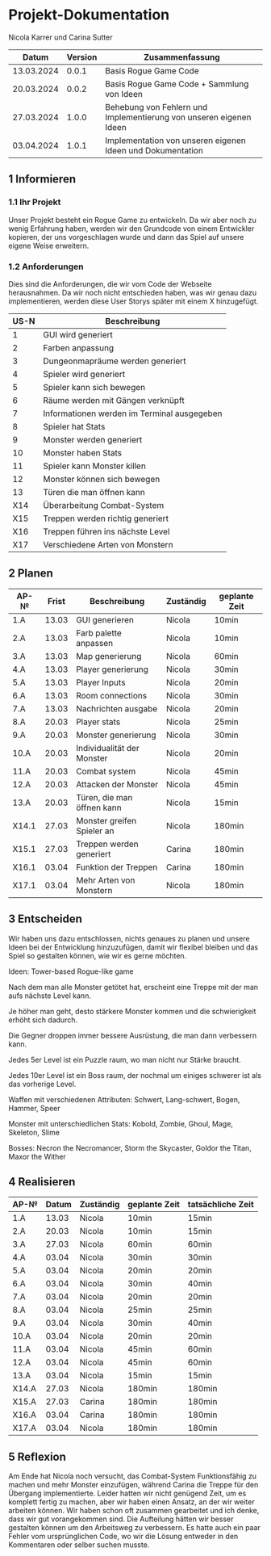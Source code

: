 # Projekt-Dokumentation

Nicola Karrer und Carina Sutter

| Datum | Version | Zusammenfassung                                              |
| ----- | ------- | ------------------------------------------------------------ |
| 13.03.2024 | 0.0.1   | Basis Rogue Game Code |
| 20.03.2024 | 0.0.2   | Basis Rogue Game Code + Sammlung von Ideen |
| 27.03.2024 | 1.0.0   | Behebung von Fehlern und Implementierung von unseren eigenen Ideen|
| 03.04.2024 | 1.0.1   | Implementation von unseren eigenen Ideen und Dokumentation|

## 1 Informieren

### 1.1 Ihr Projekt

Unser Projekt besteht ein Rogue Game zu entwickeln. Da wir aber noch zu wenig Erfahrung haben, werden wir den Grundcode von einem Entwickler kopieren, der uns vorgeschlagen wurde und dann das Spiel auf unsere eigene Weise erweitern.


### 1.2 Anforderungen

Dies sind die Anforderungen, die wir vom Code der Webseite herausnahmen. Da wir noch nicht entschieden haben, was wir genau dazu implementieren, werden diese User Storys später mit einem X hinzugefügt.

| US-N | Beschreibung                         |
| ---- | ------------------------------------ |
| 1 | GUI wird generiert |
| 2 | Farben anpassung |
| 3 | Dungeonmapräume werden generiert |
| 4 | Spieler wird generiert |
| 5 | Spieler kann sich bewegen |
| 6 | Räume werden mit Gängen verknüpft |
| 7 | Informationen werden im Terminal ausgegeben |
| 8 | Spieler hat Stats |
| 9 | Monster werden generiert |
| 10 | Monster haben Stats |
| 11 | Spieler kann Monster killen |
| 12 | Monster können sich bewegen |
| 13 | Türen die man öffnen kann |
| X14 | Überarbeitung Combat-System |
| X15 | Treppen werden richtig generiert |
| X16 | Treppen führen ins nächste Level |
| X17 | Verschiedene Arten von Monstern |


## 2 Planen

| AP-№  | Frist | Beschreibung               | Zuständig    | geplante Zeit | 
| ----- | ----- | -------------------------- | ------------ | -------------- |
| 1.A   | 13.03 | GUI generieren             | Nicola | 10min |
| 2.A   | 13.03 | Farb palette anpassen      | Nicola | 10min |
| 3.A   | 13.03 | Map generierung            | Nicola | 60min |
| 4.A   | 13.03 | Player generierung         | Nicola | 30min |
| 5.A   | 13.03 | Player Inputs              | Nicola | 20min |
| 6.A   | 13.03 | Room connections           | Nicola | 30min |
| 7.A   | 13.03 | Nachrichten ausgabe        | Nicola | 20min |
| 8.A   | 20.03 | Player stats               | Nicola | 25min |
| 9.A   | 20.03 | Monster generierung        | Nicola | 30min |
| 10.A  | 20.03 | Individualität der Monster | Nicola | 20min |
| 11.A  | 20.03 | Combat system              | Nicola | 45min |
| 12.A  | 20.03 | Attacken der Monster       | Nicola | 45min |
| 13.A  | 20.03 | Türen, die man öffnen kann | Nicola | 15min |
| X14.1 | 27.03 | Monster greifen Spieler an | Nicola | 180min |
| X15.1 | 27.03 | Treppen werden generiert   | Carina | 180min |
| X16.1 | 03.04 | Funktion der Treppen       | Carina | 180min |
| X17.1 | 03.04 | Mehr Arten von Monstern    | Nicola | 180min |


## 3 Entscheiden

Wir haben uns dazu entschlossen, nichts genaues zu planen und unsere Ideen bei der Entwicklung hinzuzufügen, damit wir flexibel bleiben und das Spiel so gestalten können, wie wir es gerne möchten.

Ideen:
Tower-based Rogue-like game

Nach dem man alle Monster getötet hat, erscheint eine Treppe mit der man aufs nächste Level kann.

Je höher man geht, desto stärkere Monster kommen und die schwierigkeit erhöht sich dadurch.

Die Gegner droppen immer bessere Ausrüstung, die man dann verbessern kann.

Jedes 5er Level ist ein Puzzle raum, wo man nicht nur Stärke braucht.

Jedes 10er Level ist ein Boss raum, der nochmal um einiges schwerer ist als das vorherige Level.

Waffen mit verschiedenen Attributen: Schwert, Lang-schwert, Bogen, Hammer, Speer

Monster mit unterschiedlichen Stats: Kobold, Zombie, Ghoul, Mage, Skeleton, Slime

Bosses: Necron the Necromancer, Storm the Skycaster, Goldor the Titan, Maxor the Wither


## 4 Realisieren

| AP-№ | Datum | Zuständig | geplante Zeit | tatsächliche Zeit |
| ---- | ----- | --------- | ------------- | ----------------- |
| 1.A  | 13.03 | Nicola    | 10min | 15min |
| 2.A  | 20.03 | Nicola    | 10min | 15min |
| 3.A  | 27.03 | Nicola    | 60min | 60min |
| 4.A  | 03.04 | Nicola    | 30min | 30min |
| 5.A  | 03.04 | Nicola    | 20min | 20min |
| 6.A  | 03.04 | Nicola    | 30min | 40min |
| 7.A  | 03.04 | Nicola    | 20min | 20min |
| 8.A  | 03.04 | Nicola    | 25min | 25min |
| 9.A  | 03.04 | Nicola    | 30min | 40min |
| 10.A  | 03.04 | Nicola   | 20min | 20min |
| 11.A  | 03.04 | Nicola   | 45min | 60min |
| 12.A  | 03.04 | Nicola   | 45min | 60min |
| 13.A  | 03.04 | Nicola   | 15min | 15min |
| X14.A | 27.03 | Nicola   | 180min | 180min |
| X15.A | 27.03 | Carina   | 180min | 180min |
| X16.A | 03.04 | Carina   | 180min | 180min |
| X17.A | 03.04 | Nicola   | 180min | 180min |


## 5 Reflexion

Am Ende hat Nicola noch versucht, das Combat-System Funktionsfähig zu machen und mehr Monster einzufügen, während Carina die Treppe für den Übergang implementierte. Leider hatten wir nicht genügend Zeit, um es komplett fertig zu machen, aber wir haben einen Ansatz, an der wir weiter arbeiten können.
Wir haben schon oft zusammen gearbeitet und ich denke, dass wir gut vorangekommen sind. Die Aufteilung hätten wir besser gestalten können um den Arbeitsweg zu verbessern. Es hatte auch ein paar Fehler vom ursprünglichen Code, wo wir die Lösung entweder in den Kommentaren oder selber suchen musste.
